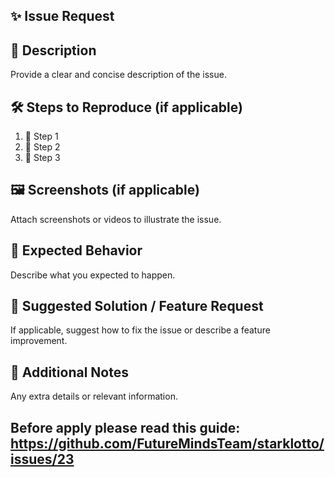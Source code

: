 
## ✨ Issue Request

## 📌 Description
Provide a clear and concise description of the issue.

## 🛠️ Steps to Reproduce (if applicable)
1. 🔹 Step 1
2. 🔹 Step 2
3. 🔹 Step 3

## 🖼️ Screenshots (if applicable)
Attach screenshots or videos to illustrate the issue.

## 🎯 Expected Behavior
Describe what you expected to happen.

## 🚀 Suggested Solution / Feature Request
If applicable, suggest how to fix the issue or describe a feature improvement.

## 📌 Additional Notes
Any extra details or relevant information.

## Before apply please read this guide: https://github.com/FutureMindsTeam/starklotto/issues/23
